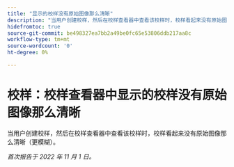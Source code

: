 ```yaml
---
title: "显示的校样没有原始图像那么清晰"
description: "当用户创建校样，然后在校样查看器中查看该校样时，校样看起来没有原始图像那么清晰（更模糊）。"
hidefromtoc: true
source-git-commit: be498327ea7bb2a49be0fc65e53806ddb217aa8c
workflow-type: tm+mt
source-wordcount: '0'
ht-degree: 0%

---
```



# 校样：校样查看器中显示的校样没有原始图像那么清晰

<!--This is on both the WF and WFP TOCs-->

当用户创建校样，然后在校样查看器中查看该校样时，校样看起来没有原始图像那么清晰（更模糊）。

_首次报告于 2022 年 11 月 1 日。_

